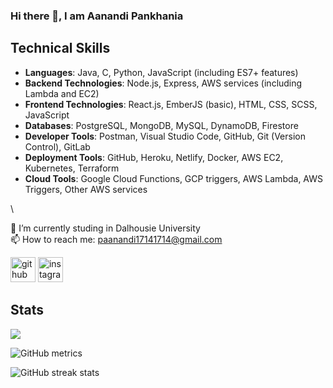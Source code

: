 ### Hi there 👋, I am Aanandi Pankhania

## Technical Skills

- **Languages**: Java, C, Python, JavaScript (including ES7+ features)
- **Backend Technologies**: Node.js, Express, AWS services (including Lambda and EC2)
- **Frontend Technologies**: React.js, EmberJS (basic), HTML, CSS, SCSS, JavaScript
- **Databases**: PostgreSQL, MongoDB, MySQL, DynamoDB, Firestore
- **Developer Tools**: Postman, Visual Studio Code, GitHub, Git (Version Control), GitLab
- **Deployment Tools**: GitHub, Heroku, Netlify, Docker, AWS EC2, Kubernetes, Terraform
- **Cloud Tools**: Google Cloud Functions, GCP triggers, AWS Lambda, AWS Triggers, Other AWS services

\

🔭 I’m currently studing in Dalhousie University \
📫 How to reach me: paanandi17141714@gmail.com

[<img src='https://cdn.jsdelivr.net/npm/simple-icons@3.0.1/icons/github.svg' alt='github' height='40'>](https://github.com/Aanandi2802)  [<img src='https://cdn.jsdelivr.net/npm/simple-icons@3.0.1/icons/instagram.svg' alt='instagram' height='40'>](https://www.instagram.com/@aanandi_._28/)

## Stats

 <p align-="center"> <img src="https://github-readme-stats.vercel.app/api?username=Aanandi2802&show_icons=true&theme=merko" />

![GitHub metrics](https://metrics.lecoq.io/Aanandi2802)  

![GitHub streak stats](https://github-readme-streak-stats.herokuapp.com/?user=Aanandi2802)  
